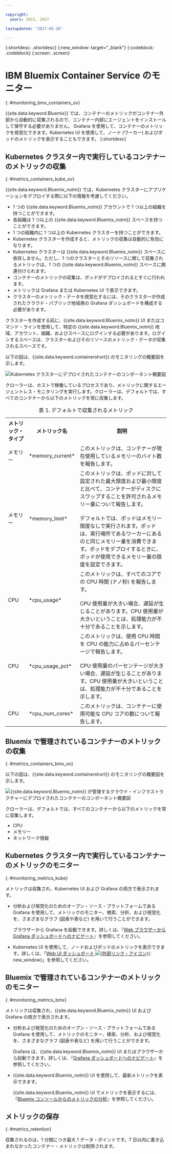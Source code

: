```yaml
---

copyright:
  years: 2015, 2017

lastupdated: "2017-05-26"

---
```



{:shortdesc: .shortdesc}
{:new_window: target="_blank"}
{:codeblock: .codeblock}
{:screen: .screen}


# IBM Bluemix Container Service のモニター
{: #monitoring_bmx_containers_ov}

{{site.data.keyword.Bluemix}} では、コンテナーのメトリックがコンテナー外部から自動的に収集されるので、コンテナー内部にエージェントをインストールして保守する必要がありません。
Grafana を使用して、コンテナーのメトリックを視覚化できます。Kubernetes UI を使用して、ノード (ワーカー) およびポッドのメトリックを表示することもできます。
{:shortdesc}

## Kubernetes クラスター内で実行しているコンテナーのメトリックの収集
{: #metrics_containers_kube_ov}

{{site.data.keyword.Bluemix_notm}} では、Kubernetes クラスターにアプリケーションをデプロイする際に以下の情報を考慮してください。

* 1 つの {{site.data.keyword.Bluemix_notm}} アカウントで 1 つ以上の組織を持つことができます。
* 各組織は 1 つ以上の {{site.data.keyword.Bluemix_notm}} スペースを持つことができます。
* 1 つの組織内に 1 つ以上の Kubernetes クラスターを持つことができます。
* Kubernetes クラスターを作成すると、メトリックの収集は自動的に有効になります。
* Kubernetes クラスターは {{site.data.keyword.Bluemix_notm}} スペースに依存しません。ただし、1 つのクラスターとそのリソースに関して収集されるメトリックは、1 つの {{site.data.keyword.Bluemix_notm}} スペースに関連付けられます。
* コンテナーのメトリックの収集は、ポッドがデプロイされるとすぐに行われます。
* メトリックは Grafana または Kubernetes UI で表示できます。
* クラスターのメトリック・データを視覚化するには、そのクラスターが作成されたクラウド・パブリック地域用の Grafana ダッシュボードを構成する必要があります。

クラスターを作成する前に、{{site.data.keyword.Bluemix_notm}} UI またはコマンド・ラインを使用して、特定の {{site.data.keyword.Bluemix_notm}} 地域、アカウント、組織、およびスペースにログインする必要があります。ログインするスペースは、クラスターおよびそのリソースのメトリック・データが収集されるスペースです。

以下の図は、{{site.data.keyword.containershort}} のモニタリングの概要図を示します。

![Kubernetes クラスターにデプロイされたコンテナーのコンポーネント概要図](images/monitoring_kube.gif "Kubernetes クラスターにデプロイされたコンテナーのコンポーネント概要図")

クローラーは、ホストで稼働しているプロセスであり、メトリックに関するエージェントレス・モニタリングを実行します。クローラーは、デフォルトでは、すべてのコンテナーから以下のメトリックを常に収集します。

<table>
  <caption>表 1. デフォルトで収集されるメトリック</caption>
  <tr>
    <th>メトリック・タイプ</th>
    <th>メトリック名</th>
    <th>説明</th>
  </tr>
  <tr>
    <td>メモリー</td>
    <td>*memory_current*</td>
    <td>このメトリックは、コンテナーが現在使用しているメモリーのバイト数を報告します。</td>
  </tr>
  <tr>
    <td>メモリー</td>
    <td>*memory_limit*</td>
    <td>このメトリックは、ポッドに対して設定された最大限度および最小限度と比べて、コンテナーがディスクにスワップすることを許可されるメモリー量について報告します。<br> <br>デフォルトでは、ポッドはメモリー限度なしで実行されます。ポッドは、実行場所であるワーカーにあるのと同じメモリー量を消費できます。ポッドをデプロイするときに、ポッドが使用できるメモリー量の限度を設定できます。</td>
  </tr>
  <tr>
    <td>CPU</td>
    <td>*cpu_usage*</td>
    <td>このメトリックは、すべてのコアでの CPU 時間 (ナノ秒) を報告します。<br><br>CPU 使用量が大きい場合、遅延が生じることがあります。CPU 使用量が大きいということは、処理能力が不十分であることを示します。</td>
  </tr>
  <tr>
    <td>CPU</td>
    <td>*cpu_usage_pct*</td>
    <td>このメトリックは、使用 CPU 時間を CPU の能力に占めるパーセンテージで報告します。<br><br>CPU 使用量のパーセンテージが大きい場合、遅延が生じることがあります。CPU 使用量が大きいということは、処理能力が不十分であることを示します。</td>
  </tr>
  <tr>
    <td>CPU</td>
    <td>*cpu_num_cores*</td>
    <td>このメトリックは、コンテナーに使用可能な CPU コアの数について報告します。</td>
  </tr>
</table>


## Bluemix で管理されているコンテナーのメトリックの収集
{: #metrics_containers_bmx_ov}

以下の図は、{{site.data.keyword.containershort}} のモニタリングの概要図を示します。

![{{site.data.keyword.Bluemix_notm}} が管理するクラウド・インフラストラクチャーにデプロイされたコンテナーのコンポーネント概要図](images/monitoring_bmx.gif "{{site.data.keyword.Bluemix_notm}} が管理するクラウド・インフラストラクチャーにデプロイされたコンテナーのコンポーネント概要図")

クローラーは、デフォルトでは、すべてのコンテナーから以下のメトリックを常に収集します。

* CPU
* メモリー
* ネットワーク情報


## Kubernetes クラスター内で実行しているコンテナーのメトリックのモニター
{: #monitoring_metrics_kube}

メトリックは収集され、Kubernetes UI および Grafana の両方で表示されます。

* 分析および視覚化のためのオープン・ソース・プラットフォームである Grafana を使用して、メトリックのモニター、検索、分析、および視覚化を、さまざまなグラフ (図表や表など) を用いて行うことができます。
 
    ブラウザーから Grafana を起動できます。詳しくは、『[Web ブラウザーから Grafana ダッシュボードへのナビゲート](../grafana/navigating_grafana.html#launch_grafana_from_browser)』を参照してください。
    
* Kubernetes UI を使用して、ノードおよびポッドのメトリックを表示できます。詳しくは、「[Web UI ダッシュボード ![(外部リンク・アイコン)](../../../icons/launch-glyph.svg "外部リンク・アイコン")](https://kubernetes.io/docs/tasks/access-application-cluster/web-ui-dashboard/){: new_window}」を参照してください。


## Bluemix で管理されているコンテナーのメトリックのモニター
{: #monitoring_metrics_bmx}

メトリックは収集され、{{site.data.keyword.Bluemix_notm}} UI および Grafana の両方で表示されます。

* 分析および視覚化のためのオープン・ソース・プラットフォームである Grafana を使用して、メトリックのモニター、検索、分析、および視覚化を、さまざまなグラフ (図表や表など) を用いて行うことができます。
 
    Grafana は、{{site.data.keyword.Bluemix_notm}} UI またはブラウザーから起動できます。詳しくは、『[Grafana ダッシュボードへのナビゲート](../grafana/navigating_grafana.html#navigating_grafana)』を参照してください。
    

* {{site.data.keyword.Bluemix_notm}} UI を使用して、最新メトリックを表示できます。

    {{site.data.keyword.Bluemix_notm}} UI でメトリックを表示するには、『[Bluemix コンソールからのメトリックの分析](analyzing_metrics_bmx_ui.html#analyzing_metrics_bmx_ui)』を参照してください。


## メトリックの保存
{: #metrics_retention}

収集されるのは、1 分間につき最大 1 データ・ポイントです。7 日以内に書き込まれなかったコンテナー・メトリックは削除されます。
    

